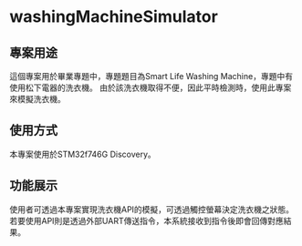 # washingMachineSimulator

## 專案用途
這個專案用於畢業專題中，專題題目為Smart Life Washing Machine，專題中有使用松下電器的洗衣機。
由於該洗衣機取得不便，因此平時檢測時，使用此專案來模擬洗衣機。

## 使用方式
本專案使用於STM32f746G Discovery。

## 功能展示
使用者可透過本專案實現洗衣機API的模擬，可透過觸控螢幕決定洗衣機之狀態。若要使用API則是透過外部UART傳送指令，本系統接收到指令後即會回傳對應結果。
